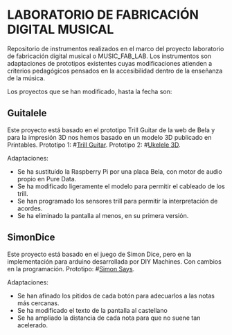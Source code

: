 # LABORATORIO DE FABRICACIÓN DIGITAL MUSICAL
Repositorio de instrumentos realizados en el marco del proyecto laboratorio de fabricación digital musical o MUSIC_FAB_LAB. 
Los instrumentos son adaptaciones de prototipos existentes cuyas modificaciones atienden a criterios pedagógicos pensados en la accesibilidad dentro de la enseñanza de la música. 

Los proyectos que se han modificado, hasta la fecha son: 
## Guitalele
Este proyecto está basado en el prototipo Trill Guitar de la web de Bela y para la impresión 3D nos hemos basado en un modelo 3D publicado en Printables.
Prototipo 1: #[Trill Guitar](https://blog.bela.io/creating-a-guitar-with-trill-and-raspberrypi/).
Prototipo 2: #[Ukelele 3D](https://www.printables.com/model/791551-ukulele).

Adaptaciones: 
* Se ha sustituído la Raspberry Pi por una placa Bela, con motor de audio propio en Pure Data.
* Se ha modificado ligeramente el modelo para permitir el cableado de los trill.
* Se han programado los sensores trill para permitir la interpretación de acordes.
* Se ha eliminado la pantalla al menos, en su primera versión.

## SimonDice
Este proyecto está basado en el juego de Simon Dice, pero en la implementación para arduino desarrollada por DIY Machines. Con cambios en la programación.
Prototipo: #[Simon Says](https://www.diymachines.co.uk/make-your-own-simon-says-memory-game). 

Adaptaciones:
* Se han afinado los pitidos de cada botón para adecuarlos a las notas más cercanas.
* Se ha modificado el texto de la pantalla al castellano
* Se ha ampliado la distancia de cada nota para que no suene tan acelerado.
